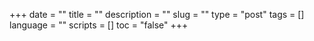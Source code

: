 +++
date        = ""
title       = ""
description = ""
slug        = ""
type        = "post"
tags        = []
language    = ""
scripts     = []
toc         = "false"
+++
